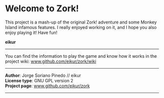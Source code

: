 # Welcome to Zork!

This project is a mash-up of the original Zork! adventure and some Monkey Island infamous features.
I really enjoyed working on it, and I hope you also enjoy playing it! Have fun!

**eikur**

********************************************
You can find the information to play the game and know how it works in the project wiki: www.github.com/eikur/zork/wiki

********************************************
**Author**: Jorge Soriano Pinedo // eikur  
**License type**: GNU GPL version 2  
**Project page**: www.github.com/eikur/zork  
********************************************
